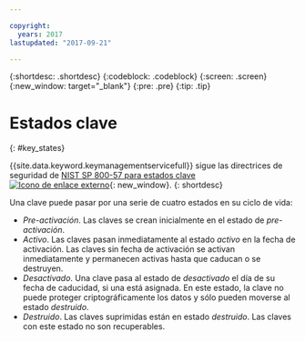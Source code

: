 ```yaml
---

copyright:
  years: 2017
lastupdated: "2017-09-21"

---
```


{:shortdesc: .shortdesc}
{:codeblock: .codeblock}
{:screen: .screen}
{:new_window: target="_blank"}
{:pre: .pre}
{:tip: .tip}

# Estados clave 
{: #key_states}

{{site.data.keyword.keymanagementservicefull}} sigue las directrices de seguridad de [NIST SP 800-57 para estados clave ![Icono de enlace externo](../../icons/launch-glyph.svg "Icono de enlace externo")](http://nvlpubs.nist.gov/nistpubs/SpecialPublications/NIST.SP.800-57pt1r4.pdf){: new_window}.
{: shortdesc}

Una clave puede pasar por una serie de cuatro estados en su ciclo de vida:
- _Pre-activación_. Las claves se crean inicialmente en el estado de _pre-activación_.
- _Activo_. Las claves pasan inmediatamente al estado _activo_ en la fecha de activación. Las claves sin fecha de activación se activan
inmediatamente y permanecen activas hasta que caducan o se destruyen.
- _Desactivado_. Una clave pasa al estado de _desactivado_ el día de su fecha de caducidad, si una está asignada. En este estado, la clave no puede proteger criptográficamente los datos y sólo pueden moverse al estado _destruido_.
- _Destruido_. Las claves suprimidas están en estado _destruido_. Las claves con este estado no son recuperables.
